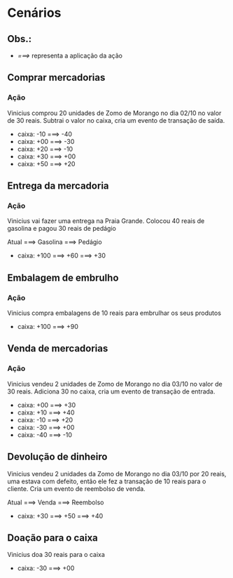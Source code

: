 # Cenários

## Obs.:
- *===>* representa a aplicação da ação

## Comprar mercadorias
### Ação
Vinicius comprou 20 unidades de Zomo de Morango no dia 02/10 no valor de 30 reais. Subtrai o valor no caixa, cria um evento de transação de saída. 

- caixa: -10 ===> -40
- caixa: +00 ===> -30
- caixa: +20 ===> -10
- caixa: +30 ===> +00
- caixa: +50 ===> +20

## Entrega da mercadoria

### Ação
Vinicius vai fazer uma entrega na Praia Grande. Colocou 40 reais de gasolina e pagou 30 reais de pedágio

Atual ===> Gasolina ===> Pedágio
- caixa: +100 ===> +60 ===> +30

## Embalagem de embrulho

### Ação
Vinicius compra embalagens de 10 reais para embrulhar os seus produtos

- caixa: +100 ===> +90

## Venda de mercadorias

### Ação
Vinicius vendeu 2 unidades de Zomo de Morango no dia 03/10 no valor de 30 reais. Adiciona 30 no caixa, cria um evento de transação de entrada. 

- caixa: +00 ===> +30
- caixa: +10 ===> +40
- caixa: -10 ===> +20
- caixa: -30 ===> +00
- caixa: -40 ===> -10

## Devolução de dinheiro
Vinicius vendeu 2 unidades da Zomo de Morango no dia 03/10 por 20 reais, uma estava com defeito, então ele fez a transação de 10 reais para o cliente. Cria um evento de reembolso de venda.

Atual ===> Venda ===> Reembolso
- caixa: +30 ===> +50 ===> +40

## Doação para o caixa
Vinicius doa 30 reais para o caixa

- caixa: -30 ===> +00